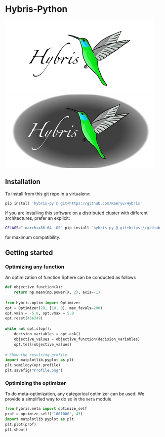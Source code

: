 # Hybris-Python
![](colhybris-light.png#gh-light-mode-only)
![](colhybris-dark.png#gh-dark-mode-only)
## Installation

To install from this git repo in a virtualenv:

```bash
pip install 'hybris-py @ git+https://github.com/Kaeryv/Hybris'
```

If you are installing this software on a distributed cluster with different architectures, prefer an explicit:

```bash
CFLAGS="-march=x86-64 -O2" pip install 'hybris-py @ git+https://github.com/Kaeryv/Hybris'
```

for maximum compatibility.


## Getting started

### Optimizing any function

An optimization of function Sphere can be conducted as follows

```python
def objective_function(X):
    return np.mean(np.power(X, 2), axis=-1)

from hybris.optim import Optimizer
opt = Optimizer(20, [10, 0], max_fevals=200)
opt.vmin = -5.0, opt.vmax = 5.0
opt.reset(456349)

while not opt.stop():
    decision_variables = opt.ask()
    objective_values = objective_function(decision_variables)
    opt.tell(objective_values)

# Show the resulting profile
import matplotlib.pyplot as plt
plt.semilogy(opt.profile)
plt.savefig("Profile.png")
```

### Optimizing the optimizer

To do meta-optimization, any categorical optimizer can be used. We provide a simplified way to do so in the `meta` module.
```python
from hybris.meta import optimize_self
prof = optimize_self("1001000", 43)
import matplotlib.pyplot as plt
plt.plot(prof)
plt.show()
```


